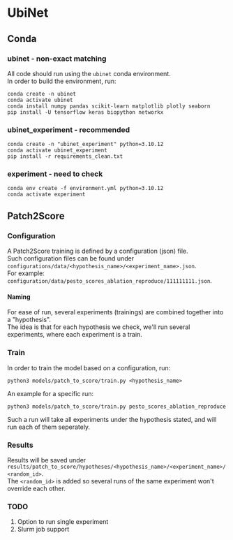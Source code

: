 # UbiNet

## Conda

### ubinet - non-exact matching
All code should run using the ```ubinet``` conda environment. <br>
In order to build the environment, run:
```
conda create -n ubinet
conda activate ubinet
conda install numpy pandas scikit-learn matplotlib plotly seaborn
pip install -U tensorflow keras biopython networkx
```

### ubinet_experiment - recommended
```
conda create -n "ubinet_experiment" python=3.10.12
conda activate ubinet_experiment
pip install -r requirements_clean.txt
```

### experiment - need to check
```
conda env create -f environment.yml python=3.10.12
conda activate experiment
```

## Patch2Score
### Configuration
A Patch2Score training is defined by a configuration (json) file. <br>
Such configuration files can be found under ```configurations/data/<hypothesis_name>/<experiment_name>.json```. <br>
For example: ```configuration/data/pesto_scores_ablation_reproduce/111111111.json```. <br>

#### Naming
For ease of run, several experiments (trainings) are combined together into a "hypothesis". <br>
The idea is that for each hypothesis we check, we'll run several experiments, where each experiment is a train.

### Train
In order to train the model based on a configuration, run:
```  
python3 models/patch_to_score/train.py <hypothesis_name>
```
An example for a specific run:
```
python3 models/patch_to_score/train.py pesto_scores_ablation_reproduce
```
Such a run will take all experiments under the hypothesis stated, and will run each of them seperately.

### Results
Results will be saved under ```results/patch_to_score/hypotheses/<hypothesis_name>/<experiment_name>/<random_id>```.<br>
The ```<random_id>``` is added so several runs of the same experiment won't override each other.

### TODO
1. Option to run single experiment
2. Slurm job support